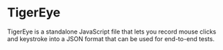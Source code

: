 # TigerEye
TigerEye is a standalone JavaScript file that lets you record mouse clicks and keystroke into a JSON format that can be used for end-to-end tests.
